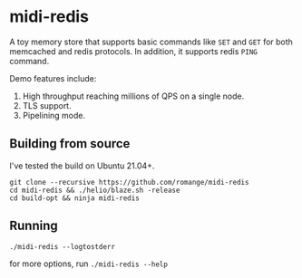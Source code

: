 # midi-redis

A toy memory store that supports basic commands like `SET` and `GET` for both memcached and redis protocols.
In addition, it supports redis `PING` command.

Demo features include:
1. High throughput reaching millions of QPS on a single node.
2. TLS support.
3. Pipelining mode.

## Building from source
I've tested the build on Ubuntu 21.04+.


```
git clone --recursive https://github.com/romange/midi-redis
cd midi-redis && ./helio/blaze.sh -release
cd build-opt && ninja midi-redis

```

## Running

```
./midi-redis --logtostderr
```

for more options, run `./midi-redis --help`


